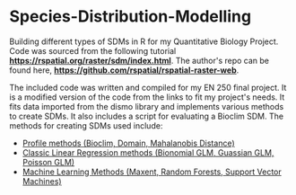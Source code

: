 # Species-Distribution-Modelling
Building different types of SDMs in R for my Quantitative Biology Project. Code was sourced from the following tutorial **https://rspatial.org/raster/sdm/index.html**. The author's repo can be found here, **https://github.com/rspatial/rspatial-raster-web**.

The included code was written and compiled for my EN 250 final project. It is a modified version of the code from the links to fit my project's needs. It fits data imported from the dismo library and implements various methods to create SDMs. It also includes a script for evaluating a Bioclim SDM. The methods for creating SDMs used include:
  * [Profile methods (Bioclim, Domain, Mahalanobis Distance)](profileMethods.R)
  * [Classic Linear Regression methods (Bionomial GLM, Guassian GLM, Poisson GLM)](classicalRegressionModels.R)
  * [Machine Learning Methods (Maxent, Random Forests, Support Vector Machines)](machineLearningMethods.R)
  
